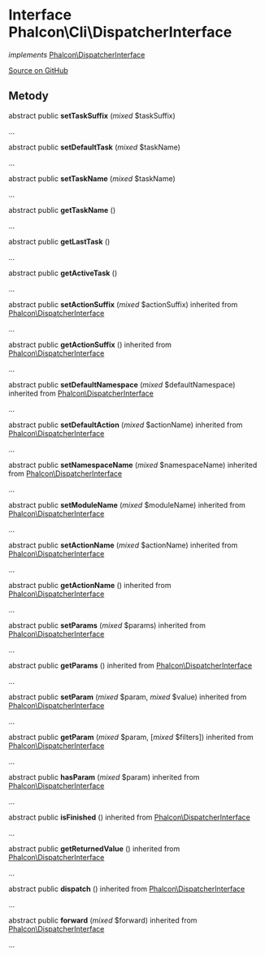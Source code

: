 # Interface **Phalcon\\Cli\\DispatcherInterface**

*implements* [Phalcon\DispatcherInterface](/en/3.1.2/api/Phalcon_DispatcherInterface)

<a href="https://github.com/phalcon/cphalcon/blob/master/phalcon/cli/dispatcherinterface.zep" class="btn btn-default btn-sm">Source on GitHub</a>

## Metody

abstract public **setTaskSuffix** (*mixed* $taskSuffix)

...

abstract public **setDefaultTask** (*mixed* $taskName)

...

abstract public **setTaskName** (*mixed* $taskName)

...

abstract public **getTaskName** ()

...

abstract public **getLastTask** ()

...

abstract public **getActiveTask** ()

...

abstract public **setActionSuffix** (*mixed* $actionSuffix) inherited from [Phalcon\DispatcherInterface](/en/3.1.2/api/Phalcon_DispatcherInterface)

...

abstract public **getActionSuffix** () inherited from [Phalcon\DispatcherInterface](/en/3.1.2/api/Phalcon_DispatcherInterface)

...

abstract public **setDefaultNamespace** (*mixed* $defaultNamespace) inherited from [Phalcon\DispatcherInterface](/en/3.1.2/api/Phalcon_DispatcherInterface)

...

abstract public **setDefaultAction** (*mixed* $actionName) inherited from [Phalcon\DispatcherInterface](/en/3.1.2/api/Phalcon_DispatcherInterface)

...

abstract public **setNamespaceName** (*mixed* $namespaceName) inherited from [Phalcon\DispatcherInterface](/en/3.1.2/api/Phalcon_DispatcherInterface)

...

abstract public **setModuleName** (*mixed* $moduleName) inherited from [Phalcon\DispatcherInterface](/en/3.1.2/api/Phalcon_DispatcherInterface)

...

abstract public **setActionName** (*mixed* $actionName) inherited from [Phalcon\DispatcherInterface](/en/3.1.2/api/Phalcon_DispatcherInterface)

...

abstract public **getActionName** () inherited from [Phalcon\DispatcherInterface](/en/3.1.2/api/Phalcon_DispatcherInterface)

...

abstract public **setParams** (*mixed* $params) inherited from [Phalcon\DispatcherInterface](/en/3.1.2/api/Phalcon_DispatcherInterface)

...

abstract public **getParams** () inherited from [Phalcon\DispatcherInterface](/en/3.1.2/api/Phalcon_DispatcherInterface)

...

abstract public **setParam** (*mixed* $param, *mixed* $value) inherited from [Phalcon\DispatcherInterface](/en/3.1.2/api/Phalcon_DispatcherInterface)

...

abstract public **getParam** (*mixed* $param, [*mixed* $filters]) inherited from [Phalcon\DispatcherInterface](/en/3.1.2/api/Phalcon_DispatcherInterface)

...

abstract public **hasParam** (*mixed* $param) inherited from [Phalcon\DispatcherInterface](/en/3.1.2/api/Phalcon_DispatcherInterface)

...

abstract public **isFinished** () inherited from [Phalcon\DispatcherInterface](/en/3.1.2/api/Phalcon_DispatcherInterface)

...

abstract public **getReturnedValue** () inherited from [Phalcon\DispatcherInterface](/en/3.1.2/api/Phalcon_DispatcherInterface)

...

abstract public **dispatch** () inherited from [Phalcon\DispatcherInterface](/en/3.1.2/api/Phalcon_DispatcherInterface)

...

abstract public **forward** (*mixed* $forward) inherited from [Phalcon\DispatcherInterface](/en/3.1.2/api/Phalcon_DispatcherInterface)

...